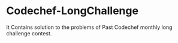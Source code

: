 # Codechef-LongChallenge
It Contains solution to the problems of Past Codechef monthly long challenge contest.
